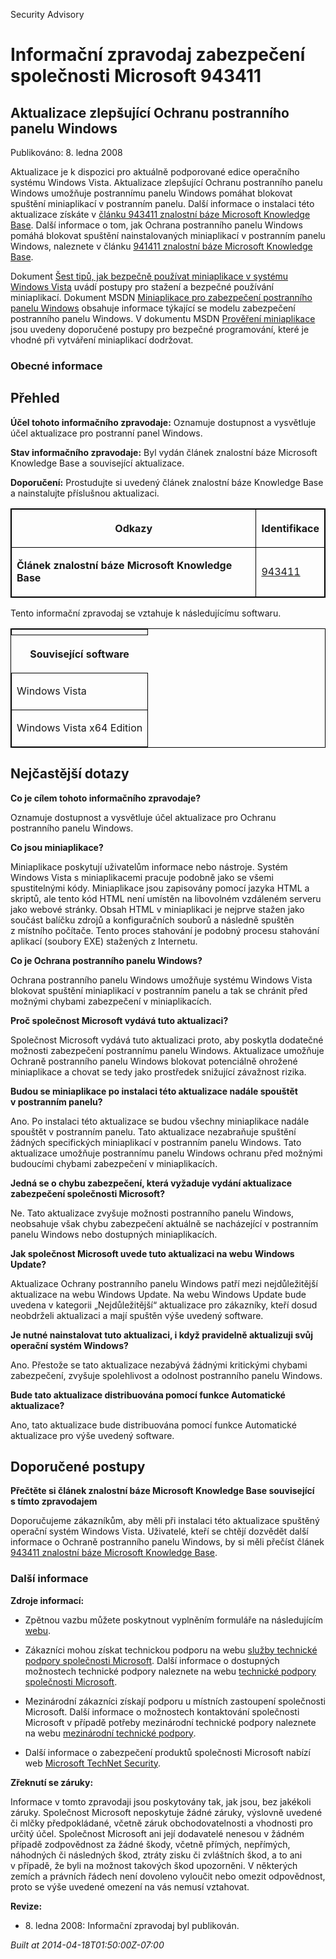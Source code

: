 ﻿---
Title: Informační zpravodaj zabezpečení společnosti Microsoft 943411

TOCTitle: 943411

ms:assetid: 943411

ms:mtpsurl: https://technet.microsoft.com/cs-CZ/library/943411(v=Security.10)

ms:contentKeyID: 61223570

---

Security Advisory

# Informační zpravodaj zabezpečení společnosti Microsoft 943411 #

## Aktualizace zlepšující Ochranu postranního panelu Windows ##

Publikováno: 8. ledna 2008

Aktualizace je k dispozici pro aktuálně podporované edice operačního systému Windows Vista. Aktualizace zlepšující Ochranu postranního panelu Windows umožňuje postrannímu panelu Windows pomáhat blokovat spuštění miniaplikací v postranním panelu. Další informace o instalaci této aktualizace získáte v [článku 943411 znalostní báze Microsoft Knowledge Base](http://support.microsoft.com/kb/943411/cs). Další informace o tom, jak Ochrana postranního panelu Windows pomáhá blokovat spuštění nainstalovaných miniaplikací v postranním panelu Windows, naleznete v článku [941411 znalostní báze Microsoft Knowledge Base](http://support.microsoft.com/kb/941411/cs).

Dokument [Šest tipů, jak bezpečně používat miniaplikace v systému Windows Vista](http://www.microsoft.com/protect/yourself/downloads/gadgets.mspx) uvádí postupy pro stažení a bezpečné používání miniaplikací. Dokument MSDN [Miniaplikace pro zabezpečení postranního panelu Windows](http://msdn2.microsoft.com/en-us/library/bb508510.aspx) obsahuje informace týkající se modelu zabezpečení postranního panelu Windows. V dokumentu MSDN [Prověření miniaplikace](http://msdn2.microsoft.com/en-us/library/bb498012.aspx) jsou uvedeny doporučené postupy pro bezpečné programování, které je vhodné při vytváření miniaplikací dodržovat.

### Obecné informace ###

## Přehled ##

**Účel tohoto informačního zpravodaje:** Oznamuje dostupnost a vysvětluje účel aktualizace pro postranní panel Windows.

**Stav informačního zpravodaje:** Byl vydán článek znalostní báze Microsoft Knowledge Base a související aktualizace.

**Doporučení:** Prostudujte si uvedený článek znalostní báze Knowledge Base a nainstalujte příslušnou aktualizaci.

<p></p>

<table style="border:1px solid black;">

<tr>

<th colspan="2" style="border:1px solid black;">

Odkazy
</th>
<th colspan="2" style="border:1px solid black;">

Identifikace
</th></tr>
<tr>

<td colspan="2" style="border:1px solid black;">

**Článek znalostní báze Microsoft Knowledge Base**
</td>
<td colspan="2" style="border:1px solid black;">

[943411](http://support.microsoft.com/kb/943411/cs)
</td></tr>
</table>
<p></p>

Tento informační zpravodaj se vztahuje k následujícímu softwaru.

<p></p>

<table style="border:1px solid black;">

<tr>

<th colspan="1" style="border:1px solid black;">

</th></tr>
<tr>

<th colspan="1">

Související software
</th></tr>
<tr>

<td colspan="1" style="border:1px solid black;">

Windows Vista
</td></tr>
<tr>

<td colspan="1" style="border:1px solid black;">

Windows Vista x64 Edition
</td></tr>
</table>

<p></p>

## Nejčastější dotazy ##

**Co je cílem tohoto informačního zpravodaje?**  

Oznamuje dostupnost a vysvětluje účel aktualizace pro Ochranu postranního panelu Windows.

**Co jsou miniaplikace?**  

Miniaplikace poskytují uživatelům informace nebo nástroje. Systém Windows Vista s miniaplikacemi pracuje podobně jako se všemi spustitelnými kódy. Miniaplikace jsou zapisovány pomocí jazyka HTML a skriptů, ale tento kód HTML není umístěn na libovolném vzdáleném serveru jako webové stránky. Obsah HTML v miniaplikaci je nejprve stažen jako součást balíčku zdrojů a konfiguračních souborů a následně spuštěn z místního počítače. Tento proces stahování je podobný procesu stahování aplikací (soubory EXE) stažených z Internetu.

**Co je Ochrana postranního panelu Windows?**  

Ochrana postranního panelu Windows umožňuje systému Windows Vista blokovat spuštění miniaplikací v postranním panelu a tak se chránit před možnými chybami zabezpečení v miniaplikacích.

**Proč společnost Microsoft vydává tuto aktualizaci?**  

Společnost Microsoft vydává tuto aktualizaci proto, aby poskytla dodatečné možnosti zabezpečení postrannímu panelu Windows. Aktualizace umožňuje Ochraně postranního panelu Windows blokovat potenciálně ohrožené miniaplikace a chovat se tedy jako prostředek snižující závažnost rizika.

**Budou se miniaplikace po instalaci této aktualizace nadále spouštět v postranním panelu?**  

Ano. Po instalaci této aktualizace se budou všechny miniaplikace nadále spouštět v postranním panelu. Tato aktualizace nezabraňuje spuštění žádných specifických miniaplikací v postranním panelu Windows. Tato aktualizace umožňuje postrannímu panelu Windows ochranu před možnými budoucími chybami zabezpečení v miniaplikacích.

**Jedná se o chybu zabezpečení, která vyžaduje vydání aktualizace zabezpečení společnosti Microsoft?**  

Ne. Tato aktualizace zvyšuje možnosti postranního panelu Windows, neobsahuje však chybu zabezpečení aktuálně se nacházející v postranním panelu Windows nebo dostupných miniaplikacích.

**Jak společnost Microsoft uvede tuto aktualizaci na webu Windows Update?**

Aktualizace Ochrany postranního panelu Windows patří mezi nejdůležitější aktualizace na webu Windows Update. Na webu Windows Update bude uvedena v kategorii „Nejdůležitější“ aktualizace pro zákazníky, kteří dosud neobdrželi aktualizaci a mají spuštěn výše uvedený software.

**Je nutné nainstalovat tuto aktualizaci, i když pravidelně aktualizuji svůj operační systém Windows?**  

Ano. Přestože se tato aktualizace nezabývá žádnými kritickými chybami zabezpečení, zvyšuje spolehlivost a odolnost postranního panelu Windows.

**Bude tato aktualizace distribuována pomocí funkce Automatické aktualizace?**  

Ano, tato aktualizace bude distribuována pomocí funkce Automatické aktualizace pro výše uvedený software.

## Doporučené postupy ##

**Přečtěte si článek znalostní báze Microsoft Knowledge Base související s tímto zpravodajem**

Doporučujeme zákazníkům, aby měli při instalaci této aktualizace spuštěný operační systém Windows Vista. Uživatelé, kteří se chtějí dozvědět další informace o Ochraně postranního panelu Windows, by si měli přečíst článek [943411 znalostní báze Microsoft Knowledge Base](http://support.microsoft.com/kb/943411/cs).

### Další informace ###

**Zdroje informací:**

* Zpětnou vazbu můžete poskytnout vyplněním formuláře na následujícím [webu](https://support.microsoft.com/common/survey.aspx?scid=sw;en;1257&amp;amp;showpage=1&amp;amp;ws=technet&amp;amp;sd=tech).

* Zákazníci mohou získat technickou podporu na webu [služby technické podpory společnosti Microsoft](http://go.microsoft.com/fwlink/?linkid=21131). Další informace o dostupných možnostech technické podpory naleznete na webu [technické podpory společnosti Microsoft](http://support.microsoft.com/?ln=cs).

* Mezinárodní zákazníci získají podporu u místních zastoupení společnosti Microsoft. Další informace o možnostech kontaktování společnosti Microsoft v případě potřeby mezinárodní technické podpory naleznete na webu [mezinárodní technické podpory](http://go.microsoft.com/fwlink/?linkid=21155).

* Další informace o zabezpečení produktů společnosti Microsoft nabízí web [Microsoft TechNet Security](http://go.microsoft.com/fwlink/?linkid=21132).

**Zřeknutí se záruky:**

Informace v tomto zpravodaji jsou poskytovány tak, jak jsou, bez jakékoli záruky. Společnost Microsoft neposkytuje žádné záruky, výslovně uvedené či mlčky předpokládané, včetně záruk obchodovatelnosti a vhodnosti pro určitý účel. Společnost Microsoft ani její dodavatelé nenesou v žádném případě zodpovědnost za žádné škody, včetně přímých, nepřímých, náhodných či následných škod, ztráty zisku či zvláštních škod, a to ani v případě, že byli na možnost takových škod upozorněni. V některých zemích a právních řádech není dovoleno vyloučit nebo omezit odpovědnost, proto se výše uvedené omezení na vás nemusí vztahovat.

**Revize:**

* <p>8. ledna 2008: Informační zpravodaj byl publikován.</p>

*Built at 2014-04-18T01:50:00Z-07:00*



